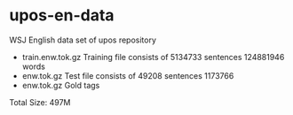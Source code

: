 upos-en-data
============

WSJ English data set of upos repository

- train.enw.tok.gz  Training file consists of 5134733 sentences 124881946 words
- enw.tok.gz  Test file consists of 49208 sentences 1173766
- enw.tok.gz  Gold tags

Total Size: 497M

